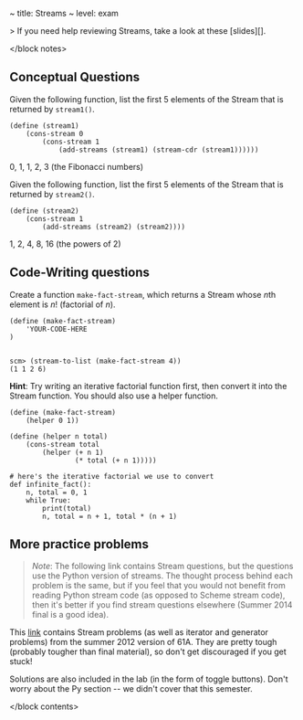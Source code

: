 ~ title: Streams
~ level: exam

<block notes>
> If you need help reviewing Streams, take a look at these [slides][].

  [slides]: https://docs.google.com/presentation/d/111ucG9UwZ8ESAWGY5zWq65Nd6er_lICOfXnsEZMtSik/edit#slide=id.g63e95c8f9_111_1134

</block notes>

<block contents>

Conceptual Questions
--------------------

<question>

Given the following function, list the first 5 elements of the Stream
that is returned by `stream1()`.

    (define (stream1)
        (cons-stream 0
            (cons-stream 1
                (add-streams (stream1) (stream-cdr (stream1))))))

<solution>

0, 1, 1, 2, 3 (the Fibonacci numbers)

</solution>

<question>

Given the following function, list the first 5 elements of the Stream
that is returned by `stream2()`.

    (define (stream2)
        (cons-stream 1
            (add-streams (stream2) (stream2))))

<solution>

1, 2, 4, 8, 16 (the powers of 2)

</solution>

Code-Writing questions
----------------------

<question>

Create a function `make-fact-stream`, which returns a Stream whose
*n*th element is *n*!  (factorial of *n*).

    (define (make-fact-stream)
        'YOUR-CODE-HERE
    )


    scm> (stream-to-list (make-fact-stream 4))
    (1 1 2 6)

**Hint**: Try writing an iterative factorial function first, then
convert it into the Stream function.  You should also use a helper
function.

<solution>

    (define (make-fact-stream)
        (helper 0 1))

    (define (helper n total)
        (cons-stream total
            (helper (+ n 1)
                    (* total (+ n 1)))))

    # here's the iterative factorial we use to convert
    def infinite_fact():
        n, total = 0, 1
        while True:
            print(total)
            n, total = n + 1, total * (n + 1)

</solution>

More practice problems
----------------------

> *Note*: The following link contains Stream questions, but the questions use the
> Python version of streams. The thought process behind each problem is the same,
> but if you feel that you would not benefit from reading Python stream code (as
> opposed to Scheme stream code), then it's better if you find stream questions
> elsewhere (Summer 2014 final is a good idea).

This
[link](http://www-inst.eecs.berkeley.edu/~cs61a/su12/lab/lab13/lab13.php)
contains Stream problems (as well as iterator and generator problems)
from the summer 2012 version of 61A. They are pretty tough (probably
tougher than final material), so don't get discouraged if you get
stuck!

Solutions are also included in the lab (in the form of toggle buttons).
Don't worry about the Py section -- we didn't cover that this
semester.

</block contents>

